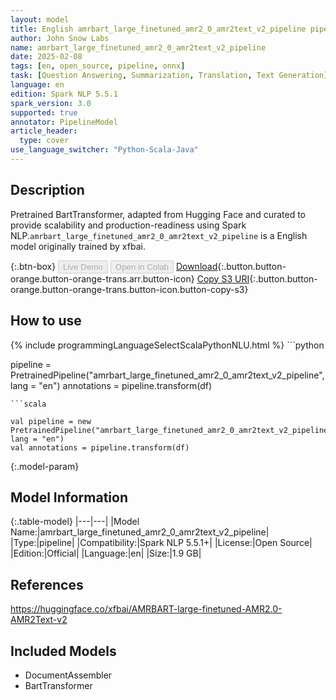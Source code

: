 ```yaml
---
layout: model
title: English amrbart_large_finetuned_amr2_0_amr2text_v2_pipeline pipeline BartTransformer from xfbai
author: John Snow Labs
name: amrbart_large_finetuned_amr2_0_amr2text_v2_pipeline
date: 2025-02-08
tags: [en, open_source, pipeline, onnx]
task: [Question Answering, Summarization, Translation, Text Generation]
language: en
edition: Spark NLP 5.5.1
spark_version: 3.0
supported: true
annotator: PipelineModel
article_header:
  type: cover
use_language_switcher: "Python-Scala-Java"
---
```


## Description

Pretrained BartTransformer, adapted from Hugging Face and curated to provide scalability and production-readiness using Spark NLP.`amrbart_large_finetuned_amr2_0_amr2text_v2_pipeline` is a English model originally trained by xfbai.

{:.btn-box}
<button class="button button-orange" disabled>Live Demo</button>
<button class="button button-orange" disabled>Open in Colab</button>
[Download](https://s3.amazonaws.com/auxdata.johnsnowlabs.com/public/models/amrbart_large_finetuned_amr2_0_amr2text_v2_pipeline_en_5.5.1_3.0_1738994696976.zip){:.button.button-orange.button-orange-trans.arr.button-icon}
[Copy S3 URI](s3://auxdata.johnsnowlabs.com/public/models/amrbart_large_finetuned_amr2_0_amr2text_v2_pipeline_en_5.5.1_3.0_1738994696976.zip){:.button.button-orange.button-orange-trans.button-icon.button-copy-s3}

## How to use



<div class="tabs-box" markdown="1">
{% include programmingLanguageSelectScalaPythonNLU.html %}
```python

pipeline = PretrainedPipeline("amrbart_large_finetuned_amr2_0_amr2text_v2_pipeline", lang = "en")
annotations =  pipeline.transform(df)   

```
```scala

val pipeline = new PretrainedPipeline("amrbart_large_finetuned_amr2_0_amr2text_v2_pipeline", lang = "en")
val annotations = pipeline.transform(df)

```
</div>

{:.model-param}
## Model Information

{:.table-model}
|---|---|
|Model Name:|amrbart_large_finetuned_amr2_0_amr2text_v2_pipeline|
|Type:|pipeline|
|Compatibility:|Spark NLP 5.5.1+|
|License:|Open Source|
|Edition:|Official|
|Language:|en|
|Size:|1.9 GB|

## References

https://huggingface.co/xfbai/AMRBART-large-finetuned-AMR2.0-AMR2Text-v2

## Included Models

- DocumentAssembler
- BartTransformer